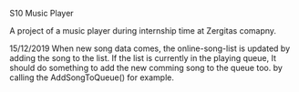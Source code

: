S10 Music Player

A project of a music player during internship time at Zergitas comapny.

15/12/2019
When new song data comes, the online-song-list is updated by adding the song to the list.
If the list is currently in the playing queue, It should do something to add the new comming
song to the queue too. by calling the AddSongToQueue() for example.